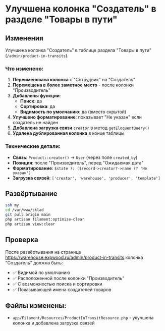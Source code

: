 # Улучшена колонка "Создатель" в разделе "Товары в пути"

## Изменения

Улучшена колонка "Создатель" в таблице раздела "Товары в пути" (`/admin/product-in-transits`).

### Что изменено:

1. **Переименована колонка** с "Сотрудник" на "Создатель"
2. **Перемещена в более заметное место** - после колонки "Производитель"
3. **Добавлены функции**:
   - **Поиск**: да
   - **Сортировка**: да
   - **Видимость по умолчанию**: да (вместо скрытой)
4. **Улучшено форматирование**: показывает "Не указан" если создатель не найден
5. **Добавлена загрузка связи** `creator` в метод `getEloquentQuery()`
6. **Удалена дублированная колонка** в конце таблицы

### Технические детали:

- **Связь**: `Product::creator()` → `User` (через поле `created_by`)
- **Позиция**: после "Производитель", перед "Ожидаемая дата"
- **Форматирование**: `$state ?: ($record->creator?->name ?? 'Не указан')`
- **Загрузка связей**: `['creator', 'warehouse', 'producer', 'template']`

## Развёртывание

```bash
ssh my
cd /var/www/sklad
git pull origin main
php artisan filament:optimize-clear
php artisan view:clear
```

## Проверка

После развёртывания на странице https://warehouse.expwood.ru/admin/product-in-transits колонка "Создатель" должна быть:

- ✅ Видимой по умолчанию
- ✅ Расположенной после колонки "Производитель"
- ✅ С возможностью поиска и сортировки
- ✅ Показывающей имена создателей товаров

## Файлы изменены:

- `app/Filament/Resources/ProductInTransitResource.php` - улучшена колонка и добавлена загрузка связей
